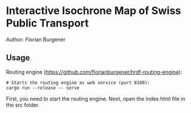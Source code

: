# Interactive Isochrone Map of Swiss Public Transport

Author: Florian Burgener

## Usage

Routing engine (https://github.com/florianburgener/hrdf-routing-engine):
```
# Starts the routing engine as web service (port 8100):
cargo run --release -- serve
```

First, you need to start the routing engine. Next, open the index.html file in the src folder.
